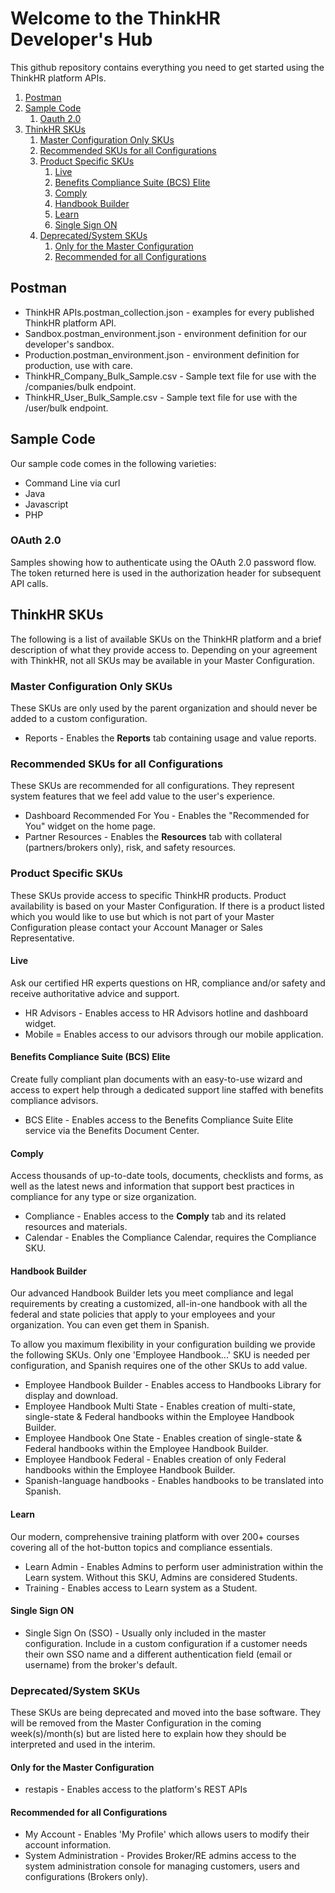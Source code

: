 # Welcome to the ThinkHR Developer's Hub

This github repository contains everything you need to get started using the ThinkHR platform APIs.

1. [Postman](#postman)
2. [Sample Code](#sample-code)
   1. [Oauth 2.0](#sample-code-oauth)
3. [ThinkHR SKUs](#thinkhr-skus)
   1. [Master Configuration Only SKUs](#thinkhr-skus-master)
   2. [Recommended SKUs for all Configurations](#thinkhr-skus-recommended)
   3. [Product Specific SKUs](#thinkhr-skus-product)
      1. [Live](#thinkhr-skus-product-live)
      2. [Benefits Compliance Suite (BCS) Elite](#thinkhr-skus-product-bcs)
      3. [Comply](#thinkhr-skus-product-comply)
      4. [Handbook Builder](#thinkhr-skus-product-handbook)
      5. [Learn](#thinkhr-skus-product-learn)
      6. [Single Sign ON](#thinkhr-skus-product-sso)
   4. [Deprecated/System SKUs](#thinkhr-skus-deprecated)
      1. [Only for the Master Configuration](#thinkhr-skus-deprecated-master)
      2. [Recommended for all Configurations](#thinkhr-skus-deprecated-recommended)


## Postman

* ThinkHR APIs.postman_collection.json - examples for every published ThinkHR platform API.
* Sandbox.postman_environment.json - environment definition for our developer's sandbox.
* Production.postman_environment.json - environment definition for production, use with care.
* ThinkHR_Company_Bulk_Sample.csv - Sample text file for use with the /companies/bulk endpoint.
* ThinkHR_User_Bulk_Sample.csv - Sample text file for use with the /user/bulk endpoint.


<a id="sample-code"></a>
## Sample Code

Our sample code comes in the following varieties:

* Command Line via curl
* Java
* Javascript
* PHP

<a id="sample-code-oauth"></a>
### OAuth 2.0

Samples showing how to authenticate using the OAuth 2.0 password flow.  The token returned here is used in the authorization header for subsequent API calls.


<a id="thinkhr-skus"></a>
## ThinkHR SKUs

The following is a list of available SKUs on the ThinkHR platform and a brief description of what they provide access to.  Depending on your agreement with ThinkHR, not all SKUs may be available in your Master Configuration.

<a id="thinkhr-skus-master"></a>
### Master Configuration Only SKUs

These SKUs are only used by the parent organization and should never be added to a custom configuration.

* Reports - Enables the **Reports** tab containing usage and value reports.

<a id="thinkhr-skus-recommended"></a>
### Recommended SKUs for all Configurations

These SKUs are recommended for all configurations.  They represent system features that we feel add value to the user's experience.

* Dashboard Recommended For You - Enables the "Recommended for You" widget on the home page.
* Partner Resources - Enables the **Resources** tab with collateral (partners/brokers only), risk, and safety resources.

<a id="thinkhr-skus-product"></a>
### Product Specific SKUs

These SKUs provide access to specific ThinkHR products.  Product availability is based on your Master Configuration.  If there is a product listed which you would like to use but which is not part of your Master Configuration please contact your Account Manager
or Sales Representative.

<a id="thinkhr-skus-product-live"></a>
#### Live

Ask our certified HR experts questions on HR, compliance and/or safety and receive authoritative advice and support.

* HR Advisors - Enables access to HR Advisors hotline and dashboard widget.
* Mobile = Enables access to our advisors through our mobile application.

<a id="thinkhr-skus-product-bcs"></a>
#### Benefits Compliance Suite (BCS) Elite

Create fully compliant plan documents with an easy-to-use wizard and access to expert help through a dedicated support line staffed with benefits compliance advisors.

* BCS Elite - Enables access to the Benefits Compliance Suite Elite service via the Benefits Document Center.

<a id="thinkhr-skus-product-comply"></a>
#### Comply

Access thousands of up-to-date tools, documents, checklists and forms, as well as the latest news and information that support best practices in compliance for any type or size organization.

* Compliance - Enables access to the **Comply** tab and its related resources and materials.
* Calendar - Enables the Compliance Calendar, requires the Compliance SKU.

<a id="thinkhr-skus-product-handbook"></a>
#### Handbook Builder

Our advanced Handbook Builder lets you meet compliance and legal requirements by creating a customized, all-in-one handbook with all the federal and state policies that apply to your employees and your organization.  You can even get them in Spanish.

To allow you maximum flexibility in your configuration building we provide the following SKUs.  Only one 'Employee Handbook...' SKU is needed per configuration, and Spanish requires one of the other SKUs to add value.

* Employee Handbook Builder - Enables access to Handbooks Library for display and download.
* Employee Handbook Multi State - Enables creation of multi-state, single-state & Federal handbooks within the Employee Handbook Builder.
* Employee Handbook One State - Enables creation of single-state & Federal handbooks within the Employee Handbook Builder.
* Employee Handbook Federal - Enables creation of only Federal handbooks within the Employee Handbook Builder.
* Spanish-language handbooks - Enables handbooks to be translated into Spanish.

<a id="thinkhr-skus-product-learn"></a>
#### Learn

Our modern, comprehensive training platform with over 200+ courses covering all of the hot-button topics and compliance essentials.

* Learn Admin - Enables Admins to perform user administration within the Learn system.  Without this SKU, Admins are considered Students.
* Training - Enables access to Learn system as a Student.

<a id="thinkhr-skus-product-sso"></a>
#### Single Sign ON

* Single Sign On (SSO) - Usually only included in the master configuration.  Include in a custom configuration if a customer needs their own SSO name and a different authentication field (email or username) from the broker's default.


<a id="thinkhr-skus-deprecated"></a>
### Deprecated/System SKUs

These SKUs are being deprecated and moved into the base software.  They will be removed from the Master Configuration in the coming week(s)/month(s) but are listed here to explain how they should be interpreted and used in the interim.

<a id="thinkhr-skus-deprecated-master"></a>
#### Only for the Master Configuration

* restapis - Enables access to the platform's REST APIs

<a id="thinkhr-skus-deprecated-recommended"></a>
#### Recommended for all Configurations

* My Account - Enables 'My Profile' which allows users to modify their account information.
* System Administration - Provides Broker/RE admins access to the system administration console for managing customers, users and configurations (Brokers only).

